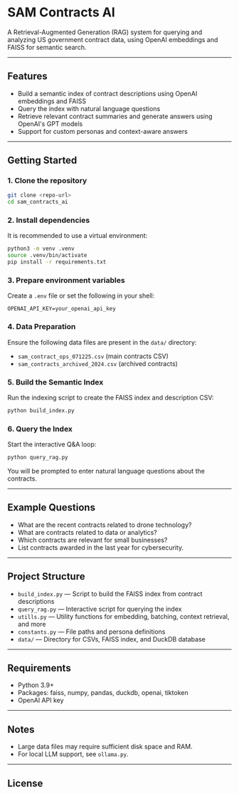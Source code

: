# SAM Contracts AI

A Retrieval-Augmented Generation (RAG) system for querying and analyzing US government contract data, using OpenAI embeddings and FAISS for semantic search.

---

## Features
- Build a semantic index of contract descriptions using OpenAI embeddings and FAISS
- Query the index with natural language questions
- Retrieve relevant contract summaries and generate answers using OpenAI's GPT models
- Support for custom personas and context-aware answers

---

## Getting Started

### 1. Clone the repository
```bash
git clone <repo-url>
cd sam_contracts_ai
```

### 2. Install dependencies
It is recommended to use a virtual environment:
```bash
python3 -m venv .venv
source .venv/bin/activate
pip install -r requirements.txt
```

### 3. Prepare environment variables
Create a `.env` file or set the following in your shell:
```
OPENAI_API_KEY=your_openai_api_key
```

### 4. Data Preparation
Ensure the following data files are present in the `data/` directory:
- `sam_contract_ops_071225.csv` (main contracts CSV)
- `sam_contracts_archived_2024.csv` (archived contracts)

### 5. Build the Semantic Index
Run the indexing script to create the FAISS index and description CSV:
```bash
python build_index.py
```

### 6. Query the Index
Start the interactive Q&A loop:
```bash
python query_rag.py
```

You will be prompted to enter natural language questions about the contracts.

---

## Example Questions
- What are the recent contracts related to drone technology?
- What are contracts related to data or analytics?
- Which contracts are relevant for small businesses?
- List contracts awarded in the last year for cybersecurity.

---

## Project Structure
- `build_index.py` — Script to build the FAISS index from contract descriptions
- `query_rag.py` — Interactive script for querying the index
- `utills.py` — Utility functions for embedding, batching, context retrieval, and more
- `constants.py` — File paths and persona definitions
- `data/` — Directory for CSVs, FAISS index, and DuckDB database

---

## Requirements
- Python 3.9+
- Packages: faiss, numpy, pandas, duckdb, openai, tiktoken
- OpenAI API key

---

## Notes
- Large data files may require sufficient disk space and RAM.
- For local LLM support, see `ollama.py`.

---

## License
